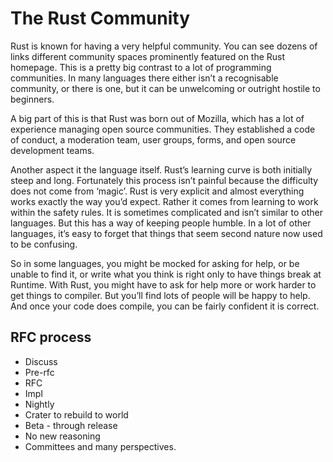 # The Rust Community
Rust is known for having a very helpful community. You can see dozens of links different community spaces prominently featured on the Rust homepage. This is a pretty big contrast to a lot of programming communities. In many languages there either isn’t a recognisable community, or there is one, but it can be unwelcoming or outright hostile to beginners. 

A big part of this is that Rust was born out of Mozilla, which has a lot of experience managing open source communities. They established a code of conduct, a moderation team, user groups, forms, and open source development teams. 

Another aspect it the language itself. Rust’s learning curve is both initially steep and long. Fortunately this process isn’t painful because the difficulty does not come from ‘magic’. Rust is very explicit and almost everything works exactly the way you’d expect. Rather it comes from learning to work within the safety rules. It is sometimes complicated and isn’t similar to other languages. But this has a way of keeping people humble. In a lot of other languages, it’s easy to forget that things that seem second nature now used to be confusing. 

So in some languages, you might be mocked for asking for help, or be unable to find it, or write what you think is right only to have things break at Runtime. With Rust, you might have to ask for help more or work harder to get things to compiler. But you’ll find lots of people will be happy to help. And once your code does compile, you can be fairly confident it is correct.
## RFC process
  * Discuss
  * Pre-rfc
  * RFC
  * Impl
  * Nightly
  * Crater to rebuild to world
  * Beta - through release
  * No new reasoning
  * Committees and many perspectives. 
